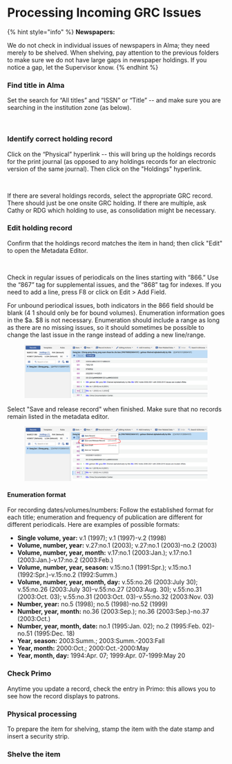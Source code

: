 # Processing Incoming GRC Issues

{% hint style="info" %}
**Newspapers:**

We do not check in individual issues of newspapers in Alma; they need merely to be shelved. When shelving, pay attention to the previous folders to make sure we do not have large gaps in newspaper holdings. If you notice a gap, let the Supervisor know.
{% endhint %}

### Find title in Alma

Set the search for “All titles” and “ISSN” or “Title” -- and make sure you are searching in the institution zone (as below).

<figure><img src="https://lh4.googleusercontent.com/9d3MeMwny-YJxc_q3njq7AZBbXdn8rrCpyof6ZSnPteEmXZ132nnGya5yth34zFz_9xMR8vf_xtVyF6DinPls7qu4QA5pSfLywCP3_vIMeZ_ejEnV22IuhECicte4DEB8oX6a_FB-ED0yjAm_SeFXoBy5nZhkLuVv9nSiXoG9-PxRX6P8gVwfwz1" alt=""><figcaption></figcaption></figure>

### Identify correct holding record

Click on the “Physical” hyperlink -- this will bring up the holdings records for the print journal (as opposed to any holdings records for an electronic version of the same journal). Then click on the "Holdings" hyperlink.

<figure><img src="https://lh4.googleusercontent.com/bp1NvX5CPVTcBpcc27zdvCdvHOoY08PaliGaVAx5QYBO3dEG1R1KIsjuqUzZm2GpjIAUIij2Rby5N7ozKeWYuJT8WTF6PoWVT5JhujfSjIFBIqFM14f5gdrPEh23VE3I4F7HnWxU-XKpSinC3zF1rrbqzDzw4m9nx-rgqZvPl9i22yH1P4pPbT1Y" alt=""><figcaption></figcaption></figure>

If there are several holdings records, select the appropriate GRC record. There should just be one onsite GRC holding. If there are multiple, ask Cathy or RDG which holding to use, as consolidation might be necessary.

### Edit holding record

Confirm that the holdings record matches the item in hand; then click "Edit" to open the Metadata Editor.

<figure><img src="https://lh4.googleusercontent.com/2F3pda-L7IZXAezhMPrOlNNMv0jYV2RKekW6lq2y0BYcRhUqZc1kW9JPCGXkFA137jpJQ2ioRUVheD6J0DDEO8pDpcc72uuwe1KqtzI7xrgJEIX-PlKmxMKgj3o0zTv01WfVdOL8QAURK07wzLVLP73RtbFufrTvAVXAhB5BDBVL5jXqXFZVRmBv" alt=""><figcaption></figcaption></figure>

Check in regular issues of periodicals on the lines starting with “866.” Use the “867” tag for supplemental issues, and the “868” tag for indexes. If you need to add a line, press F8 or click on Edit > Add Field.

For unbound periodical issues, both indicators in the 866 field should be blank (4 1 should only be for bound volumes). Enumeration information goes in the $a. $8 is not necessary. Enumeration should include a range as long as there are no missing issues, so it should sometimes be possible to change the last issue in the range instead of adding a new line/range.

<figure><img src="../../../.gitbook/assets/image (1).png" alt=""><figcaption></figcaption></figure>

Select "Save and release record" when finished. Make sure that no records remain listed in the metadata editor.

<figure><img src="../../../.gitbook/assets/image (4).png" alt=""><figcaption></figcaption></figure>

#### Enumeration format

For recording dates/volumes/numbers: Follow the established format for each title; enumeration and frequency of publication are different for different periodicals. Here are examples of possible formats:

* **Single volume, year:** v.1 (1997); v.1 (1997)-v.2 (1998)
* **Volume, number, year:** v.27:no.1 (2003); v.27:no.1 (2003)-no.2 (2003)
* **Volume, number, year, month:** v.17:no.1 (2003:Jan.); v.17:no.1 (2003:Jan.)-v.17:no.2 (2003:Feb.)
* **Volume, number, year, season:** v.15:no.1 (1991:Spr.); v.15:no.1 (1992:Spr.)-v.15:no.2 (1992:Summ.)
* **Volume, number, year, month, day:** v.55:no.26 (2003:July 30); v.55:no.26 (2003:July 30)-v.55:no.27 (2003:Aug. 30); v.55:no.31 (2003:Oct. 03); v.55:no.31 (2003:Oct. 03)-v.55:no.32 (2003:Nov. 03)
* **Number, year:** no.5 (1998); no.5 (1998)-no.52 (1999)
* **Number, year, month:** no.36 (2003:Sep.); no.36 (2003:Sep.)-no.37 (2003:Oct.)
* **Number, year, month, date:** no.1 (1995:Jan. 02); no.2 (1995:Feb. 02)-no.51 (1995:Dec. 18)
* **Year, season:** 2003:Summ.; 2003:Summ.-2003:Fall
* **Year, month:** 2000:Oct.; 2000:Oct.-2000:May
* **Year, month, day:** 1994:Apr. 07; 1999:Apr. 07-1999:May 20

### Check Primo

Anytime you update a record, check the entry in Primo: this allows you to see how the record displays to patrons.

### Physical processing

To prepare the item for shelving, stamp the item with the date stamp and insert a security strip.

### Shelve the item
